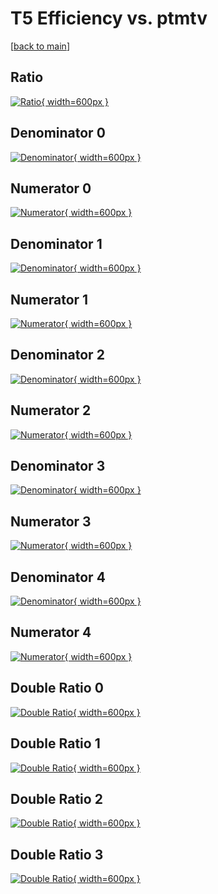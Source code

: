 # T5 Efficiency vs. ptmtv

[[back to main](./)]



## Ratio

[![Ratio](../mtv/var/T5_base_211_1_eff_ptmtv.png){ width=600px }](../mtv/var/T5_base_211_1_eff_ptmtv.pdf)

## Denominator 0

[![Denominator](../mtv/den/T5_base_211_1_eff_ptmtv_den0.png){ width=600px }](../mtv/den/T5_base_211_1_eff_ptmtv_den0.pdf)

## Numerator 0

[![Numerator](../mtv/num/T5_base_211_1_eff_ptmtv_num0.png){ width=600px }](../mtv/num/T5_base_211_1_eff_ptmtv_num0.pdf)

## Denominator 1

[![Denominator](../mtv/den/T5_base_211_1_eff_ptmtv_den1.png){ width=600px }](../mtv/den/T5_base_211_1_eff_ptmtv_den1.pdf)

## Numerator 1

[![Numerator](../mtv/num/T5_base_211_1_eff_ptmtv_num1.png){ width=600px }](../mtv/num/T5_base_211_1_eff_ptmtv_num1.pdf)

## Denominator 2

[![Denominator](../mtv/den/T5_base_211_1_eff_ptmtv_den2.png){ width=600px }](../mtv/den/T5_base_211_1_eff_ptmtv_den2.pdf)

## Numerator 2

[![Numerator](../mtv/num/T5_base_211_1_eff_ptmtv_num2.png){ width=600px }](../mtv/num/T5_base_211_1_eff_ptmtv_num2.pdf)

## Denominator 3

[![Denominator](../mtv/den/T5_base_211_1_eff_ptmtv_den3.png){ width=600px }](../mtv/den/T5_base_211_1_eff_ptmtv_den3.pdf)

## Numerator 3

[![Numerator](../mtv/num/T5_base_211_1_eff_ptmtv_num3.png){ width=600px }](../mtv/num/T5_base_211_1_eff_ptmtv_num3.pdf)

## Denominator 4

[![Denominator](../mtv/den/T5_base_211_1_eff_ptmtv_den4.png){ width=600px }](../mtv/den/T5_base_211_1_eff_ptmtv_den4.pdf)

## Numerator 4

[![Numerator](../mtv/num/T5_base_211_1_eff_ptmtv_num4.png){ width=600px }](../mtv/num/T5_base_211_1_eff_ptmtv_num4.pdf)

## Double Ratio 0

[![Double Ratio](../mtv/ratio/T5_base_211_1_eff_ptmtv_ratio0.png){ width=600px }](../mtv/ratio/T5_base_211_1_eff_ptmtv_ratio0.pdf)

## Double Ratio 1

[![Double Ratio](../mtv/ratio/T5_base_211_1_eff_ptmtv_ratio1.png){ width=600px }](../mtv/ratio/T5_base_211_1_eff_ptmtv_ratio1.pdf)

## Double Ratio 2

[![Double Ratio](../mtv/ratio/T5_base_211_1_eff_ptmtv_ratio2.png){ width=600px }](../mtv/ratio/T5_base_211_1_eff_ptmtv_ratio2.pdf)

## Double Ratio 3

[![Double Ratio](../mtv/ratio/T5_base_211_1_eff_ptmtv_ratio3.png){ width=600px }](../mtv/ratio/T5_base_211_1_eff_ptmtv_ratio3.pdf)

